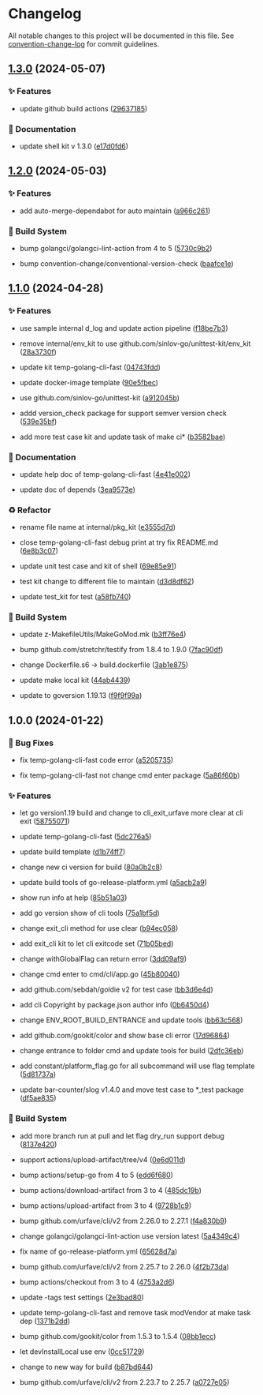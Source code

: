 # Changelog

All notable changes to this project will be documented in this file. See [convention-change-log](https://github.com/convention-change/convention-change-log) for commit guidelines.

## [1.3.0](https://github.com/bridgewwater/temp-golang-cli-fast/compare/1.2.0...v1.3.0) (2024-05-07)

### ✨ Features

* update github build actions ([29637185](https://github.com/bridgewwater/temp-golang-cli-fast/commit/29637185a20f2d65f09fb35c3e17d6990a4b5531))

### 📝 Documentation

* update shell kit v 1.3.0 ([e17d0fd6](https://github.com/bridgewwater/temp-golang-cli-fast/commit/e17d0fd6060e8ab4809b28e138a022457dc37119))

## [1.2.0](https://github.com/bridgewwater/temp-golang-cli-fast/compare/1.1.0...v1.2.0) (2024-05-03)

### ✨ Features

* add auto-merge-dependabot for auto maintain ([a966c261](https://github.com/bridgewwater/temp-golang-cli-fast/commit/a966c2614037ad25100647f007fbe68b84f871df))

### 👷‍ Build System

* bump golangci/golangci-lint-action from 4 to 5 ([5730c9b2](https://github.com/bridgewwater/temp-golang-cli-fast/commit/5730c9b2c7b7eae1c624483a89d918b67279d764))

* bump convention-change/conventional-version-check ([baafce1e](https://github.com/bridgewwater/temp-golang-cli-fast/commit/baafce1ed54294f8eec2900db803f1252354455d))

## [1.1.0](https://github.com/bridgewwater/temp-golang-cli-fast/compare/1.0.0...v1.1.0) (2024-04-28)

### ✨ Features

* use sample internal d_log and update action pipeline ([f18be7b3](https://github.com/bridgewwater/temp-golang-cli-fast/commit/f18be7b3f3f95cb36f3b9e837af0bd207ca8207d))

* remove internal/env_kit to use github.com/sinlov-go/unittest-kit/env_kit ([28a3730f](https://github.com/bridgewwater/temp-golang-cli-fast/commit/28a3730fcfb7a9bdcac0230bf583841aea84b248))

* update kit temp-golang-cli-fast ([04743fdd](https://github.com/bridgewwater/temp-golang-cli-fast/commit/04743fdde0dfc81165f99ec1a55f37f830e92037))

* update docker-image template ([90e5fbec](https://github.com/bridgewwater/temp-golang-cli-fast/commit/90e5fbecfa5e6b5a4f0397a374dad76d3c579ab2))

* use github.com/sinlov-go/unittest-kit ([a912045b](https://github.com/bridgewwater/temp-golang-cli-fast/commit/a912045b96592d436ad00d07d1e5dcf862228f4c))

* addd version_check package for support semver version check ([539e35bf](https://github.com/bridgewwater/temp-golang-cli-fast/commit/539e35bf031763c854361d4e5ddb987751292d8a))

* add more test case kit and update task of make ci* ([b3582bae](https://github.com/bridgewwater/temp-golang-cli-fast/commit/b3582bae1889a4e4b369eaacae56f5c7a29e31bb))

### 📝 Documentation

* update help doc of temp-golang-cli-fast ([4e41e002](https://github.com/bridgewwater/temp-golang-cli-fast/commit/4e41e0020ef535457ff4d3761884b8a77a2b6d56))

* update doc of depends ([3ea9573e](https://github.com/bridgewwater/temp-golang-cli-fast/commit/3ea9573e1cbaa888cfe65999fa9e713774f07916))

### ♻ Refactor

* rename file name at internal/pkg_kit ([e3555d7d](https://github.com/bridgewwater/temp-golang-cli-fast/commit/e3555d7d063330245c627377e9bc8784aa7b185d))

* close temp-golang-cli-fast debug print at try fix README.md ([6e8b3c07](https://github.com/bridgewwater/temp-golang-cli-fast/commit/6e8b3c07e0fed15f55c9a77a06e93798883ede5e))

* update unit test case and kit of shell ([69e85e91](https://github.com/bridgewwater/temp-golang-cli-fast/commit/69e85e91958dc1bf896a834253718542ea37ee37))

* test kit change to different file to maintain ([d3d8df62](https://github.com/bridgewwater/temp-golang-cli-fast/commit/d3d8df629356f545fecee8fabf92e7ed5b5d10b3))

* update test_kit for test ([a58fb740](https://github.com/bridgewwater/temp-golang-cli-fast/commit/a58fb740c69f29237b674a555a9e3de89585af32))

### 👷‍ Build System

* update z-MakefileUtils/MakeGoMod.mk ([b3ff76e4](https://github.com/bridgewwater/temp-golang-cli-fast/commit/b3ff76e40bb043fd5974cac56d932de7b779d465))

* bump github.com/stretchr/testify from 1.8.4 to 1.9.0 ([7fac90df](https://github.com/bridgewwater/temp-golang-cli-fast/commit/7fac90df3cdb372315bacff4db3705c455674a73))

* change Dockerfile.s6 -> build.dockerfile ([3ab1e875](https://github.com/bridgewwater/temp-golang-cli-fast/commit/3ab1e8754317222c0b5546f894a7c4177672b25c))

* update make local kit ([44ab4439](https://github.com/bridgewwater/temp-golang-cli-fast/commit/44ab443934089a6c07f55678eea88960ae832e0c))

* update to goversion 1.19.13 ([f9f9f99a](https://github.com/bridgewwater/temp-golang-cli-fast/commit/f9f9f99a63794dfaa5dc37702bba14b14686d20b))

## 1.0.0 (2024-01-22)

### 🐛 Bug Fixes

* fix temp-golang-cli-fast code error ([a5205735](https://github.com/bridgewwater/temp-golang-cli-fast/commit/a520573591139f2006ae8331c5173be4a8d7ddd9))

* fix temp-golang-cli-fast not change cmd enter package ([5a86f60b](https://github.com/bridgewwater/temp-golang-cli-fast/commit/5a86f60b531c8a35b8a1bf52147b776f9e5ff13d))

### ✨ Features

* let go version1.19 build and change to cli_exit_urfave more clear at cli exit ([58755071](https://github.com/bridgewwater/temp-golang-cli-fast/commit/58755071b78b2649ff573848fa253df8dba38f05))

* update temp-golang-cli-fast ([5dc276a5](https://github.com/bridgewwater/temp-golang-cli-fast/commit/5dc276a5d1af477e794439cdf58aa3c7a6c642b2))

* update build template ([d1b74ff7](https://github.com/bridgewwater/temp-golang-cli-fast/commit/d1b74ff7c87df97af94d04c529688cbee976efbd))

* change new ci version for build ([80a0b2c8](https://github.com/bridgewwater/temp-golang-cli-fast/commit/80a0b2c8c223c9bc701c0d5b89bd7a583c27a8f0))

* update build tools of go-release-platform.yml ([a5acb2a9](https://github.com/bridgewwater/temp-golang-cli-fast/commit/a5acb2a90381ec9e21e186fb95e6958f1ba8bc53))

* show run info at help ([85b51a03](https://github.com/bridgewwater/temp-golang-cli-fast/commit/85b51a0333efd5655a69d9d5be66ad59c2caff4a))

* add go version show of cli tools ([75a1bf5d](https://github.com/bridgewwater/temp-golang-cli-fast/commit/75a1bf5dadffb410f919047d1eface5f23250aa8))

* change exit_cli method for use clear ([b94ec058](https://github.com/bridgewwater/temp-golang-cli-fast/commit/b94ec058bf0f0736ba57af1829c9af77b8ba1511))

* add exit_cli kit to let cli exitcode set ([71b05bed](https://github.com/bridgewwater/temp-golang-cli-fast/commit/71b05bedb1ef353f8e18fc1fe12d1126d07583f1))

* change withGlobalFlag can return error ([3dd09af9](https://github.com/bridgewwater/temp-golang-cli-fast/commit/3dd09af9a5034ad3b2c46f525dfb028f49c46b29))

* change cmd enter to cmd/cli/app.go ([45b80040](https://github.com/bridgewwater/temp-golang-cli-fast/commit/45b80040b462370fd436538735257ef760945e9b))

* add github.com/sebdah/goldie v2 for test case ([bb3d6e4d](https://github.com/bridgewwater/temp-golang-cli-fast/commit/bb3d6e4d2c496a577e7e167b8fe6bf0a119ea525))

* add cli Copyright by package.json author info ([0b6450d4](https://github.com/bridgewwater/temp-golang-cli-fast/commit/0b6450d40c20201fd4b56cf97f46c707c6401b40))

* change ENV_ROOT_BUILD_ENTRANCE and update tools ([bb63c568](https://github.com/bridgewwater/temp-golang-cli-fast/commit/bb63c5686cf6d903f2c337d5215e1b54fecd44f7))

* add github.com/gookit/color and show base cli error ([17d96864](https://github.com/bridgewwater/temp-golang-cli-fast/commit/17d9686484b2501531da35eacff66635fdc5a404))

* change entrance to folder cmd and update tools for build ([2dfc36eb](https://github.com/bridgewwater/temp-golang-cli-fast/commit/2dfc36ebc74000bdfb03233b5e4b715c0209706a))

* add constant/platform_flag.go for all subcommand will use flag template ([5d81737a](https://github.com/bridgewwater/temp-golang-cli-fast/commit/5d81737a3c2363101a4dea4b0a1d66990fa833e5))

* update bar-counter/slog v1.4.0 and move test case to *_test package ([df5ae835](https://github.com/bridgewwater/temp-golang-cli-fast/commit/df5ae83550cdfcfe5038c67f67f6fbc87f6b581b))

### 👷‍ Build System

* add more branch run at pull and let flag dry_run support debug ([8137e420](https://github.com/bridgewwater/temp-golang-cli-fast/commit/8137e420726fe0fe757c97e941a73df8ab0d46aa))

* support actions/upload-artifact/tree/v4 ([0e6d011d](https://github.com/bridgewwater/temp-golang-cli-fast/commit/0e6d011de2c2d542d5cf1f3b2676e66760e5714b))

* bump actions/setup-go from 4 to 5 ([edd6f680](https://github.com/bridgewwater/temp-golang-cli-fast/commit/edd6f68079e4ac6bee79805ad786a18b908c5ecf))

* bump actions/download-artifact from 3 to 4 ([485dc19b](https://github.com/bridgewwater/temp-golang-cli-fast/commit/485dc19bdb95dbcba4e7f90f95ba0db8d451bc26))

* bump actions/upload-artifact from 3 to 4 ([9728b1c9](https://github.com/bridgewwater/temp-golang-cli-fast/commit/9728b1c94a959f2100036cb1243177ecfc0a9151))

* bump github.com/urfave/cli/v2 from 2.26.0 to 2.27.1 ([f4a830b9](https://github.com/bridgewwater/temp-golang-cli-fast/commit/f4a830b9745f3af5992cf0d46e83131d9e03d714))

* change golangci/golangci-lint-action use version latest ([5a4349c4](https://github.com/bridgewwater/temp-golang-cli-fast/commit/5a4349c489f40332e51e4925fba4ba1f17a543cd))

* fix name of go-release-platform.yml ([65628d7a](https://github.com/bridgewwater/temp-golang-cli-fast/commit/65628d7abfad14bf453547ff8364b8e1398bcad7))

* bump github.com/urfave/cli/v2 from 2.25.7 to 2.26.0 ([4f2b73da](https://github.com/bridgewwater/temp-golang-cli-fast/commit/4f2b73da794d266075904ab5c3d99f7f8157ee04))

* bump actions/checkout from 3 to 4 ([4753a2d6](https://github.com/bridgewwater/temp-golang-cli-fast/commit/4753a2d62bf1b5ee9b3dc4591a0d00a88b844142))

* update -tags test settings ([2e3bad80](https://github.com/bridgewwater/temp-golang-cli-fast/commit/2e3bad80e49441f1a7e612325b533961e75c6422))

* update temp-golang-cli-fast and remove task modVendor at make task dep ([1371b2dd](https://github.com/bridgewwater/temp-golang-cli-fast/commit/1371b2ddda4bdf37cc7868b77924f4459daa2e94))

* bump github.com/gookit/color from 1.5.3 to 1.5.4 ([08bb1ecc](https://github.com/bridgewwater/temp-golang-cli-fast/commit/08bb1eccbc221b414d9a3f9b541f3f745637b3e9))

* let devInstallLocal use env ([0cc51729](https://github.com/bridgewwater/temp-golang-cli-fast/commit/0cc5172942e7748ff5a66fae8216b394fb3b17bc))

* change to new way for build ([b87bd644](https://github.com/bridgewwater/temp-golang-cli-fast/commit/b87bd644cba46f3e9dc0e06299747185bf986bf8))

* bump github.com/urfave/cli/v2 from 2.23.7 to 2.25.7 ([a0727e05](https://github.com/bridgewwater/temp-golang-cli-fast/commit/a0727e05b2b2140dea9488d443755ec3717525b2))
